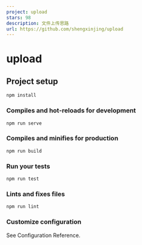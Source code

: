 ```yaml
---
project: upload
stars: 98
description: 文件上传思路
url: https://github.com/shengxinjing/upload
---
```


upload
======

Project setup
-------------

```
npm install
```

### Compiles and hot-reloads for development

```
npm run serve
```

### Compiles and minifies for production

```
npm run build
```

### Run your tests

```
npm run test
```

### Lints and fixes files

```
npm run lint
```

### Customize configuration

See Configuration Reference.
